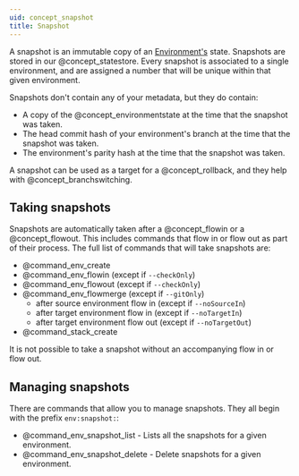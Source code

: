 ```yaml
---
uid: concept_snapshot
title: Snapshot
---
```


A snapshot is an immutable copy of an [Environment's](xref:concept_environment) state. Snapshots are stored in our @concept_statestore. Every snapshot is associated to a single environment, and are assigned a number that will be unique within that given environment.

Snapshots don't contain any of your metadata, but they do contain:

- A copy of the @concept_environmentstate at the time that the snapshot was taken.
- The head commit hash of your environment's branch at the time that the snapshot was taken.
- The environment's parity hash at the time that the snapshot was taken.

A snapshot can be used as a target for a @concept_rollback, and they help with @concept_branchswitching.

## Taking snapshots

Snapshots are automatically taken after a @concept_flowin or a @concept_flowout. This includes commands that flow in or flow out as part of their process. The full list of commands that will take snapshots are:

- @command_env_create
- @command_env_flowin (except if `--checkOnly`)
- @command_env_flowout (except if `--checkOnly`)
- @command_env_flowmerge (except if `--gitOnly`)
  - after source environment flow in (except if `--noSourceIn`)
  - after target environment flow in (except if `--noTargetIn`)
  - after target environment flow out (except if `--noTargetOut`)
- @command_stack_create

It is not possible to take a snapshot without an accompanying flow in or flow out.

## Managing snapshots

There are commands that allow you to manage snapshots. They all begin with the prefix `env:snapshot:`:

- @command_env_snapshot_list - Lists all the snapshots for a given environment.
- @command_env_snapshot_delete - Delete snapshots for a given environment.
